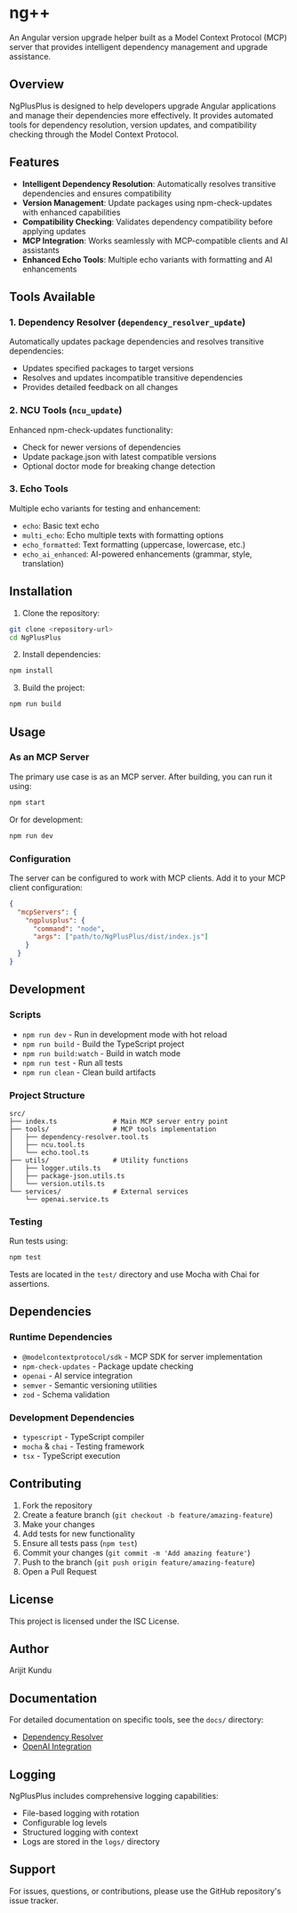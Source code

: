 # ng++

An Angular version upgrade helper built as a Model Context Protocol (MCP) server that provides intelligent dependency management and upgrade assistance.

## Overview

NgPlusPlus is designed to help developers upgrade Angular applications and manage their dependencies more effectively. It provides automated tools for dependency resolution, version updates, and compatibility checking through the Model Context Protocol.

## Features

- **Intelligent Dependency Resolution**: Automatically resolves transitive dependencies and ensures compatibility
- **Version Management**: Update packages using npm-check-updates with enhanced capabilities
- **Compatibility Checking**: Validates dependency compatibility before applying updates
- **MCP Integration**: Works seamlessly with MCP-compatible clients and AI assistants
- **Enhanced Echo Tools**: Multiple echo variants with formatting and AI enhancements

## Tools Available

### 1. Dependency Resolver (`dependency_resolver_update`)
Automatically updates package dependencies and resolves transitive dependencies:
- Updates specified packages to target versions
- Resolves and updates incompatible transitive dependencies
- Provides detailed feedback on all changes

### 2. NCU Tools (`ncu_update`)
Enhanced npm-check-updates functionality:
- Check for newer versions of dependencies
- Update package.json with latest compatible versions
- Optional doctor mode for breaking change detection

### 3. Echo Tools
Multiple echo variants for testing and enhancement:
- `echo`: Basic text echo
- `multi_echo`: Echo multiple texts with formatting options
- `echo_formatted`: Text formatting (uppercase, lowercase, etc.)
- `echo_ai_enhanced`: AI-powered enhancements (grammar, style, translation)

## Installation

1. Clone the repository:
```bash
git clone <repository-url>
cd NgPlusPlus
```

2. Install dependencies:
```bash
npm install
```

3. Build the project:
```bash
npm run build
```

## Usage

### As an MCP Server

The primary use case is as an MCP server. After building, you can run it using:

```bash
npm start
```

Or for development:
```bash
npm run dev
```

### Configuration

The server can be configured to work with MCP clients. Add it to your MCP client configuration:

```json
{
  "mcpServers": {
    "ngplusplus": {
      "command": "node",
      "args": ["path/to/NgPlusPlus/dist/index.js"]
    }
  }
}
```

## Development

### Scripts

- `npm run dev` - Run in development mode with hot reload
- `npm run build` - Build the TypeScript project
- `npm run build:watch` - Build in watch mode
- `npm run test` - Run all tests
- `npm run clean` - Clean build artifacts

### Project Structure

```
src/
├── index.ts              # Main MCP server entry point
├── tools/                # MCP tools implementation
│   ├── dependency-resolver.tool.ts
│   ├── ncu.tool.ts
│   └── echo.tool.ts
├── utils/                # Utility functions
│   ├── logger.utils.ts
│   ├── package-json.utils.ts
│   └── version.utils.ts
└── services/             # External services
    └── openai.service.ts
```

### Testing

Run tests using:
```bash
npm test
```

Tests are located in the `test/` directory and use Mocha with Chai for assertions.

## Dependencies

### Runtime Dependencies
- `@modelcontextprotocol/sdk` - MCP SDK for server implementation
- `npm-check-updates` - Package update checking
- `openai` - AI service integration
- `semver` - Semantic versioning utilities
- `zod` - Schema validation

### Development Dependencies
- `typescript` - TypeScript compiler
- `mocha` & `chai` - Testing framework
- `tsx` - TypeScript execution

## Contributing

1. Fork the repository
2. Create a feature branch (`git checkout -b feature/amazing-feature`)
3. Make your changes
4. Add tests for new functionality
5. Ensure all tests pass (`npm test`)
6. Commit your changes (`git commit -m 'Add amazing feature'`)
7. Push to the branch (`git push origin feature/amazing-feature`)
8. Open a Pull Request

## License

This project is licensed under the ISC License.

## Author

Arijit Kundu

## Documentation

For detailed documentation on specific tools, see the `docs/` directory:
- [Dependency Resolver](docs/dependency-resolver.md)
- [OpenAI Integration](docs/openai-integration.md)

## Logging

NgPlusPlus includes comprehensive logging capabilities:
- File-based logging with rotation
- Configurable log levels
- Structured logging with context
- Logs are stored in the `logs/` directory

## Support

For issues, questions, or contributions, please use the GitHub repository's issue tracker.